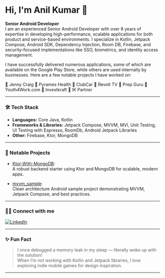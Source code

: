 # Hi, I'm Anil Kumar 👋

**Senior Android Developer**  
I am an experienced Senior Android Developer with over 8 years of expertise in developing high-performance, scalable applications for both product and service-based environments. I specialize in Kotlin, Jetpack Compose, Android SDK, Dependency Injection, Room DB, Firebase, and security-focused implementations like SSO, biometrics, and identity access management.

I have successfully delivered numerous applications, some of which are available on the Google Play Store, while others are used internally by businesses. Here are a few notable projects I have worked on:

📌 Jenny Craig
📌 Pyrames Health
📌 ClubCar
📌 Revolt TV
📌 Prep Guru
📌 Youth4Work.com
📌 Investkraft
📌 IK Partner

---

### 🛠️ Tech Stack
- **Languages:** Core Java, Kotlin
- **Frameworks & Libraries:** Jetpack Compose, MVVM, MVI, Unit Testing, UI Testing with Espresso, RoomDb, Android Jetpack Libraries
- **Other:** Firebase, Ktor, MongoDB

---

### 🚀 Notable Projects

- [Ktor-With-MongoDB](https://github.com/eranilsharma/Ktor-With-MongoDB):  
  A robust backend starter using Ktor and MongoDB for scalable, modern apps.

- [mvvm_sample](https://github.com/eranilsharma/mvvm_sample):  
  Clean architecture Android sample project demonstrating MVVM, Jetpack Compose, and best practices.

---

### 👨‍💼 Connect with me

[![LinkedIn](https://img.shields.io/badge/LinkedIn-blue?logo=linkedin)](https://www.linkedin.com/in/eranilsharma/)

---

### ✨ Fun Fact

> I once debugged a memory leak in my sleep — literally woke up with the solution!  
> When I’m not working with Kotlin and Jetpack libraries, I love exploring indie mobile games for design inspiration.

---

<!--
**eranilsharma/eranilsharma** is a ✨ special ✨ repository because its `README.md` (this file) appears on your GitHub profile.
-->
